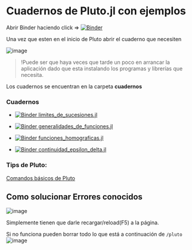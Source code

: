 # Cuadernos de Pluto.jl con ejemplos

Abrir Binder haciendo click => [![Binder](https://mybinder.org/badge_logo.svg)](https://mybinder.org/v2/gh/akielbowicz/cbc-analisis-ingenieria/HEAD?urlpath=pluto)

Una vez que esten en el inicio de Pluto abrir el cuaderno que necesiten

![image](https://user-images.githubusercontent.com/30580760/114409347-bf262780-9b80-11eb-9bfe-73053cb05464.png)


> !Puede ser que haya veces que tarde un poco en arrancar la aplicación dado que esta instalando los programas y librerías que necesita.

Los cuadernos se encuentran en la carpeta **cuadernos**

### Cuadernos
  
  - [![Binder](https://mybinder.org/badge_logo.svg)  limites_de_sucesiones.jl](https://mybinder.org/v2/gh/akielbowicz/cbc-analisis-ingenieria/HEAD?urlpath=pluto/open?path=/home/jovyan/cuadernos/limite_de_sucesiones.jl)

  - [![Binder](https://mybinder.org/badge_logo.svg)  generalidades_de_funciones.jl](https://mybinder.org/v2/gh/akielbowicz/cbc-analisis-ingenieria/HEAD?urlpath=pluto/open?path=/home/jovyan/cuadernos/generalidades_de_funciones.jl)

  - [![Binder](https://mybinder.org/badge_logo.svg)  funciones_homograficas.jl](https://mybinder.org/v2/gh/akielbowicz/cbc-analisis-ingenieria/HEAD?urlpath=pluto/open?path=/home/jovyan/cuadernos/funciones_homograficas.jl)

  - [![Binder](https://mybinder.org/badge_logo.svg)  continuidad_epsilon_delta.jl](https://mybinder.org/v2/gh/akielbowicz/cbc-analisis-ingenieria/HEAD?urlpath=pluto/open?path=/home/jovyan/cuadernos/continuidad_epsilon_delta.jl)


### Tips de Pluto:

[Comandos básicos de Pluto](https://github.com/fonsp/Pluto.jl/wiki/%F0%9F%94%8E-Basic-Commands-in-Pluto)


## Como solucionar Errores conocidos

![image](https://user-images.githubusercontent.com/30580760/114430304-af184300-9b94-11eb-9857-6c1ff86d45c4.png)

Simplemente tienen que darle recargar/reload(F5) a la página.

Si no funciona pueden borrar todo lo que está a continuación de `/pluto`
![image](https://user-images.githubusercontent.com/30580760/114430873-42517880-9b95-11eb-81a4-2573adf6db2d.png)
